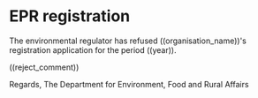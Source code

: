 
# EPR registration 
   
The environmental regulator has refused ((organisation_name))'s registration application for the period ((year)). 
 
((reject_comment))
 
Regards,
The Department for Environment, Food and Rural Affairs